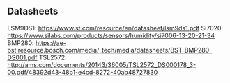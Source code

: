 ## Datasheets

LSM9DS1: https://www.st.com/resource/en/datasheet/lsm9ds1.pdf
Si7020: https://www.silabs.com/products/sensors/humidity/si7006-13-20-21-34
BMP280: https://ae-bst.resource.bosch.com/media/_tech/media/datasheets/BST-BMP280-DS001.pdf
TSL2572: http://ams.com/documents/20143/36005/TSL2572_DS000178_3-00.pdf/48392d43-48b1-e4cd-8272-40ab48727830
